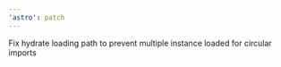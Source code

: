 ```yaml
---
'astro': patch
---
```


Fix hydrate loading path to prevent multiple instance loaded for circular imports
